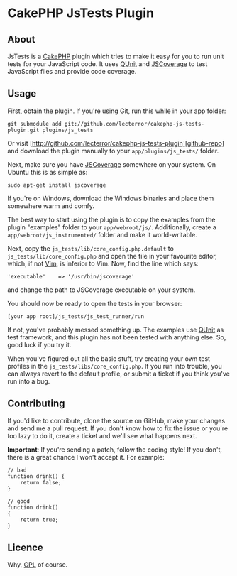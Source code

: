 # CakePHP JsTests Plugin #

## About ##

JsTests is a [CakePHP][] plugin which tries to make it easy for you to run unit tests for your
JavaScript code. It uses [QUnit][] and [JSCoverage][] to test JavaScript files and provide
code coverage.

## Usage ##

First, obtain the plugin. If you're using Git, run this while in your app folder:

	git submodule add git://github.com/lecterror/cakephp-js-tests-plugin.git plugins/js_tests

Or visit [http://github.com/lecterror/cakephp-js-tests-plugin][github-repo] and download the
plugin manually to your `app/plugins/js_tests/` folder.

Next, make sure you have [JSCoverage][] somewhere on your system. On Ubuntu this is as simple as:

	sudo apt-get install jscoverage

If you're on Windows, download the Windows binaries and place them somewhere warm and comfy.

The best way to start using the plugin is to copy the examples from the plugin "examples"
folder to your `app/webroot/js/`. Additionally, create a `app/webroot/js_instrumented/` folder
and make it world-writable.

Next, copy the `js_tests/lib/core_config.php.default` to `js_tests/lib/core_config.php` and open
the file in your favourite editor, which, if not [Vim][], is inferior to Vim. Now, find the line
which says:

	'executable'	=> '/usr/bin/jscoverage'

and change the path to JSCoverage executable on your system.

You should now be ready to open the tests in your browser:

	[your app root]/js_tests/js_test_runner/run

If not, you've probably messed something up. The examples use [QUnit][] as test framework, and this
plugin has not been tested with anything else. So, good luck if you try it.

When you've figured out all the basic stuff, try creating your own test profiles in the
`js_tests/libs/core_config.php`. If you run into trouble, you can always revert to the default
profile, or submit a ticket if you think you've run into a bug.

## Contributing ##

If you'd like to contribute, clone the source on GitHub, make your changes and send me a pull request.
If you don't know how to fix the issue or you're too lazy to do it, create a ticket and we'll see
what happens next.

**Important**: If you're sending a patch, follow the coding style! If you don't, there is a great
chance I won't accept it. For example:

	// bad
	function drink() {
		return false;
	}

	// good
	function drink()
	{
		return true;
	}

## Licence ##

Why, [GPL][] of course.

[CakePHP]: http://cakephp.org/
[JSCoverage]: http://siliconforks.com/jscoverage/
[Vim]: http://www.vim.org/ "The Editor"
[QUnit]: http://docs.jquery.com/Qunit
[GPL]: http://www.gnu.org/licenses/gpl.html
[github-repo]: http://github.com/lecterror/cakephp-js-tests-plugin
